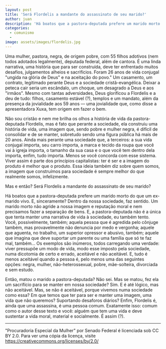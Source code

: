 ```yaml
---
layout: post
title: 'Será Flordelis a mandante do assassinato de seu marido?'
author: juan
description: 'Há boatos que a pastora-deputada prefere um marido morto do que um ex-marido vivo. E, sinceramente? Dentro da nossa sociedade, faz sentido.'
categories:
  - comunismo
  - 
image: assets/images/flordelis.jpg
---
```

Uma mulher, pastora, negra, de origem pobre, com 55 filhos adotivos (nem todos adotados legalmente), deputada federal, além de cantora. É uma linda narrativa, uma história que para ser construída, deve ter enfrentado muitos desafios, julgamentos alheios e sacrifícios. Foram 26 anos de vida conjugal "ungida na glória de Deus" e na aceitação do povo." Um casamento, um contrato, legitimado perante Deus e a sociedade cristã-evangélica. Deixar a peteca cair seria um escândalo, um choque, um desagrado a Deus e aos "irmãos". Mesmo com tantas adversidades, Deus glorificou a Flordelis e a deu de tudo: filhos, casamento estável (?), templos e um mandato, além da presença da jovialidade aos 59 anos — uma jovialidade que, como disse a apresentadora Xuxa, tem origem em fazer o bem.

Não sou cristão e nem me brilha os olhos a história de vida da pastora-deputada Flordelis, mas é fato que perante a sociedade, ela construiu uma história de vida, uma imagem que, sendo pobre e mulher negra, é difícil de consolidar e de se manter, sobretudo sendo uma figura pública há mais de 20 anos. Ainda mais perante uma sociedade que, a terceiros: a sua vida conjugal importa, seu carro importa, a marca e tecido da roupa que você vai à igreja importa, o tamanho da sua casa e o que você tem dentro dela importa, enfim, tudo importa. Menos se você concorda com esse sistema. Viver assim é parte dos princípios capitalistas: ter é ser e a imagem do produto é melhor que o produto. Essa ideia também diz sobre quem somos, a imagem que construímos para sociedade é sempre melhor do que realmente somos, infelizmente.

Mas e então? Será Flordelis a mandante do assassinato de seu marido?

Há boatos que a pastora-deputada prefere um marido morto do que um ex-marido vivo. E, sinceramente? Dentro da nossa sociedade, faz sentido. Um marido morto não agride a nossa imagem e reputação moral e nem precisamos fazer a separação de bens. E, a pastora-deputada não é a única que tenta manter uma narrativa de vida à sociedade, eu também tento. Você, possivelmente, também; aquela pessoa que é agredida pelo cônjuge também, mas provavelmente não denuncia por medo e vergonha; aquele que aguenta, no trabalho, um superior opressor e abusivo, também; aquele que imagina que deve suportar um parente ou uma família que só te faz mal, também… Os exemplos são inúmeros, todos carregando uma verdade: viver pressupõe um modo de vida, modo esse imposto pela sociedade, numa dicotomia de certo e errado, aceitável e não aceitável. E, tudo é menos aceitável quando a pessoa é, pelo menos uma das seguintes opções: negra, mulher, não-heterossexual, pobre, mãe-solteira, divorciada e sem estudo.

Então, matou o marido a pastora-deputada? Não sei. Mas se matou, fez ela um sacrifício para se manter em nossa sociedade? Sim. E é até lógico, mas não aceitável. Mas, se não é aceitável, porque vivemos numa sociedade como essa? Em que temos que ter para ser e manter uma imagem, uma vida que não queremos? Suportando desaforos diários? Enfim, Flordelis é, ainda que uma assassina, é uma pessoa comum. Exatamente isso: comum como o autor desse texto e você: alguém que tem uma vida e deve sustentar a vida moral, material e socialmente. É assim (?).

---
"Procuradoria Especial da Mulher" por Senado Federal é licenciada sob CC BY 2.0. Para ver uma cópia da licença, visite https://creativecommons.org/licenses/by/2.0/
